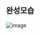 ## 완성모습

![image](https://user-images.githubusercontent.com/62198405/118446135-3cb5f800-b72a-11eb-93c2-4d6dd1456b6a.png)
